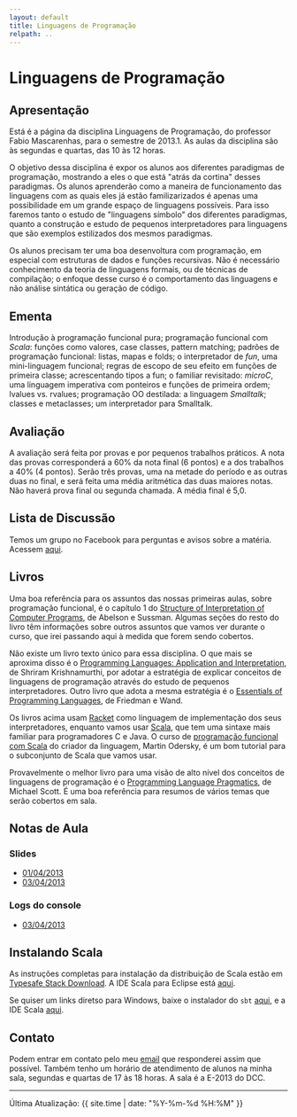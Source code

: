 ```yaml
---
layout: default
title: Linguagens de Programação
relpath: ..
---
```


Linguagens de Programação
=========================

Apresentação
------------

Está é a página da disciplina Linguagens de Programação, do professor
Fabio Mascarenhas, para o semestre de 2013.1. As aulas da disciplina são
às segundas e quartas, das 10 às 12 horas.

O objetivo dessa disciplina é expor os alunos aos diferentes paradigmas
de programação, mostrando a eles o que está "atrás da cortina" desses
paradigmas. Os alunos aprenderão como a maneira de funcionamento das 
linguagens com as quais eles já estão familizarizados é apenas uma possibilidade
em um grande espaço de linguagens possíveis. Para isso faremos tanto o
estudo de "linguagens símbolo" dos diferentes paradigmas, quanto a construção
e estudo de pequenos interpretadores para linguagens que são exemplos estilizados
dos mesmos paradigmas.

Os alunos precisam ter uma boa desenvoltura com programação, em especial com
estruturas de dados e funções recursivas. Não é necessário conhecimento da teoria
de linguagens formais, ou de técnicas de compilação; o enfoque desse curso é o 
comportamento das linguagens e não análise sintática ou geração de código.

Ementa
------

Introdução à programação funcional pura; programação funcional com
*Scala*: funções como valores, case classes, pattern matching; padrões de programação
funcional: listas, mapas e folds; o interpretador de *fun*, uma mini-linguagem funcional;
regras de escopo de seu efeito em funções de primeira classe; acrescentando tipos
a fun; o familiar revisitado: *microC*, uma linguagem imperativa com ponteiros
e funções de primeira ordem; lvalues vs. rvalues; programação OO destilada: a linguagem
*Smalltalk*; classes e metaclasses; um interpretador para Smalltalk.

Avaliação
---------

A avaliação será feita por provas e por pequenos trabalhos práticos. A
nota das provas corresponderá a 60% da nota final (6 pontos) e a dos
trabalhos a 40% (4 pontos). Serão três provas, uma na metade do período
e as outras duas no final, e será feita uma média aritmética das duas
maiores notas. Não haverá prova final ou segunda chamada. A média
final é 5,0.

Lista de Discussão
------------------

Temos um grupo no Facebook para perguntas e avisos sobre a matéria.
Acessem [aqui](https://www.facebook.com/groups/lpufrj).

Livros
------

Uma boa referência para os assuntos das nossas primeiras aulas, sobre programação funcional,
é o capítulo 1 do [Structure of Interpretation of Computer Programs](http://mitpress.mit.edu/sicp/full-text/book/book.html), de Abelson e Sussman. Algumas seções do resto do livro têm informações sobre outros assuntos que vamos ver durante o curso, que irei passando aqui à medida que forem sendo cobertos.

Não existe um livro texto único para essa disciplina. O que mais se aproxima disso é
o [Programming Languages: Application and Interpretation](http://cs.brown.edu/~sk/Publications/Books/ProgLangs/),
de Shriram Krishnamurthi, por adotar a estratégia de explicar conceitos de linguagens
de programação através do estudo de pequenos interpretadores. Outro livro que adota
a mesma estratégia é o [Essentials of Programming Languages](http://www.eopl3.com/), de
Friedman e Wand. 

Os livros acima usam [Racket](http://racket-lang.org/) como linguagem
de implementação dos seus interpretadores, enquanto vamos usar [Scala](http://www.scala-lang.org/),
que tem uma sintaxe mais familiar para programadores C e Java. O curso de
[programação funcional com Scala](https://www.coursera.org/course/progfun) do criador
da linguagem, Martin Odersky, é um bom tutorial para o subconjunto de Scala que
vamos usar.

Provavelmente o melhor livro para uma visão de alto nível dos conceitos de linguagens de
programação é o [Programming Language Pragmatics](http://www.cs.rochester.edu/~scott/pragmatics/), de
Michael Scott. É uma boa referência para resumos de vários temas que serão cobertos em sala.

Notas de Aula
-------------

### Slides

* [01/04/2013](Aula1.pdf)
* [03/04/2013](Aula2.pdf)

### Logs do console

* [03/04/2013](aula2_log.txt)

Instalando Scala
----------------

As instruções completas para instalação da distribuição de Scala estão em [Typesafe Stack Download](http://typesafe.com/stack/download-agreed). A IDE Scala para Eclipse está [aqui](http://www.typesafe.com/stack/downloads/scala-ide).

Se quiser um links diretso para Windows, baixe o instalador do `sbt` [aqui](http://downloads.typesafe.com/typesafe-stack/2.0.2/typesafe-stack-2.0.2.exe), e a IDE Scala [aqui](http://downloads.typesafe.com/scalaide-pack/3.0.0.vfinal-210-20130326/scala-SDK-3.0.0-vfinal-2.10-win32.win32.x86.zip).

Contato
-------

Podem entrar em contato pelo meu [email](mailto:mascarenhas@ufrj.br) que
responderei assim que possível. Também tenho um horário de atendimento
de alunos na minha sala, segundas e quartas de 17 às 18 horas. A sala é
a E-2013 do DCC.

* * * * *

Última Atualização: {{ site.time | date: "%Y-%m-%d %H:%M" }}
